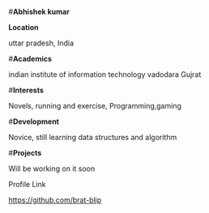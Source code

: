 #**Abhishek kumar**

**Location**

uttar pradesh, India


#**Academics**

indian institute of information technology vadodara Gujrat


#**Interests**

Novels, running and exercise, Programming,gaming


#**Development**

Novice, still learning data structures and algorithm 

#**Projects**

Will be working on it soon

Profile Link

https://github.com/brat-blip
